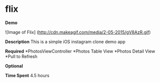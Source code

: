 # flix

**Demo**

![Image of Flix]
(http://cdn.makeagif.com/media/2-05-2015/gV8AzR.gif)

**Description**
This is a simple iOS instagram clone demo app

**Required**
*PhotosViewController
*Photos Table View
*Photos Detail View
*Pull to Refresh

**Optional**

**Time Spent**
4.5 hours
